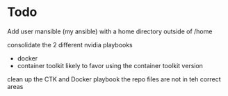 # Todo

Add user mansible (my ansible) with a home directory outside of /home

consolidate the 2 different nvidia playbooks 
- docker
- container toolkit 
likely to favor using the container toolkit version

clean up the CTK and Docker playbook 
the repo files are not in teh correct areas

